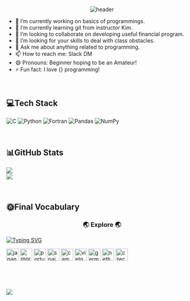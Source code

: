 <div align='center'>

![header](https://capsule-render.vercel.app/api?type=rounded&color=timeAuto&height=200&section=header&text=suzgwak&fontSize=60)
 
</div>

 
- 🔭 I’m currently working on basics of programmings.
- 🌱 I’m currently learning git from instructor Kim.
- 👯 I’m looking to collaborate on developing useful financial program.
- 🤔 I’m looking for your skills to deal with class obstacles.
- 💬 Ask me about anything related to programming.
- 📫 How to reach me: Slack DM
- 😄 Pronouns: Beginner hoping to be an Amateur!
- ⚡ Fun fact: I love {} programming!
</br>
<div align =>
<h2 >💻Tech Stack</h2>

![C](https://img.shields.io/badge/c-%2300599C.svg?style=for-the-badge&logo=c&logoColor=white)   ![Python](https://img.shields.io/badge/python-3670A0?style=for-the-badge&logo=python&logoColor=ffdd54)  ![Fortran](https://img.shields.io/badge/Fortran-%23734F96.svg?style=for-the-badge&logo=fortran&logoColor=white) ![Pandas](https://img.shields.io/badge/pandas-%23150458.svg?style=for-the-badge&logo=pandas&logoColor=white)    ![NumPy](https://img.shields.io/badge/numpy-%23013243.svg?style=for-the-badge&logo=numpy&logoColor=white)
</div>
</br>

<div align>
 <h2>📊GitHub Stats</h2>
 
 ![](https://github-readme-stats.vercel.app/api?username=Suzgwak&theme=radical&hide_border=false&include_all_commits=false&count_private=false)</br>
 ![](https://github-readme-streak-stats.herokuapp.com/?user=Suzgwak&theme=radical&hide_border=false)
</div>

</br>
<h2> 🌞Final Vocabulary</h2>
<div align = "center"> 
<h3>🌏 Explore 🌏</h3>
</div>

<p align="center">

[![Typing SVG](https://readme-typing-svg.demolab.com?font=Fira+Code&size=18&pause=1000&color=F75EBF&center=true&vCenter=true&width=750&lines=%F0%9F%9A%80+The+places+I've+traveled+to+%F0%9F%9A%80)](https://git.io/typing-svg)
 
 <img width="32" height="32" src="https://img.icons8.com/color/48/japan.png" alt="japan"/>
 <img width="32" height="32" src="https://img.icons8.com/color/48/morocco.png" alt="morocco"/>
 <img width="32" height="32" src="https://img.icons8.com/color/48/portugal.png" alt="portugal"/>
 <img width="32" height="32" src="https://img.icons8.com/color/48/spain.png" alt="spain"/>
 <img width="32" height="32" src="https://img.icons8.com/color/48/cambodia.png" alt="cambodia"/>
 <img width="32" height="32" src="https://img.icons8.com/color/48/vietnam.png" alt="vietnam"/>
 <img width="32" height="32" src="https://img.icons8.com/color/48/germany.png" alt="germany"/>
 <img width="32" height="32" src="https://img.icons8.com/color/48/netherlands.png" alt="netherlands"/>
 <img width="32" height="32" src="https://img.icons8.com/color/48/czech-republic.png" alt="czech-republic"/>
 
</p>
</br>

#
<div align>
 
 [![](https://visitcount.itsvg.in/api?id=Suzgwak&icon=0&color=0)](https://visitcount.itsvg.in)

</div>

